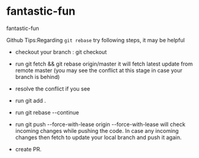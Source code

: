 # fantastic-fun
fantastic-fun

Github Tips:Regarding ```git rebase```  try following steps, it may be helpful

- checkout your branch : git checkout <your branch name>

- run  git fetch && git rebase origin/master  it will fetch latest update from remote master (you may see the conflict at this stage in case your branch is behind)
  
- resolve the conflict if you see
  
- run git add .
  
- run git rebase --continue
  
- run git push --force-with-lease origin <your branch name>  --force-with-lease will check incoming changes while pushing the code. In case any incoming changes then fetch to update your local branch and push it again.
  
- create PR.

